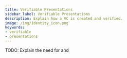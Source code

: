 ```yaml
---
title: Verifiable Presentations
sidebar_label: Verifiable Presentations
description: Explain how a VC is created and verified.
image: /img/Identity_icon.png
keywords:
- verifiable
- presentations
---
```


TODO: Explain the need for and 